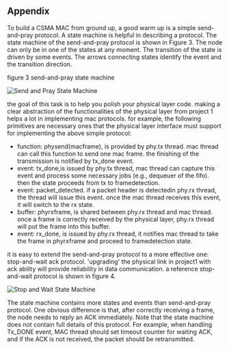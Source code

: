 ## Appendix


To build a CSMA MAC from ground up, a good warm up is a simple send-and-pray protocol. A state machine is helpful in describing a protocol. The state machine of the send-and-pray protocol is shown in Figure 3. The node can only be in one of the states at any moment. The transition of the state is driven by some events. The arrows connecting states identify the event and the transition direction.

figure 3 send-and-pray state machine

![Send and Pray State Machine](/media/send_pray_fsm.png)

the goal of this task is to help you polish your physical layer code. making a clear abstraction of the functionalities of the physical layer from project 1 helps a lot in implementing mac protocols. for example, the following primitives are necessary ones that the physical layer interface must support for implementing the above simple protocol:

- function: physend(macframe), is provided by phy.tx thread. mac thread can call this function to send one mac frame. the finishing of the transmission is notified by tx\_done event.
- event: tx\_done,is issued by phy.tx thread, mac thread can capture this event and process some necessary jobs (e.g., dequeuer of the fifo). then the state proceeds from tx to framedetection.
- event: packet\_detected. if a packet header is detectedin phy.rx thread, the thread will issue this event. once the mac thread receives this event, it will switch to the rx state.
- buffer: phyrxframe, is shared between phy.rx thread and mac thread. once a frame is correctly received by the physical layer, phy.rx thread will put the frame into this buffer.
- event: rx\_done, is issued by phy.rx thread, it notifies mac thread to take the frame in phyrxframe and proceed to framedetection state.

it is easy to extend the send-and-pray protocol to a more effective one: stop-and-wait ack protocol. 'upgrading' the physical link in project1 with ack ability will provide reliability in data communication. a reference stop-and-wait protocol is shown in figure 4.

![Stop and Wait State Machine](/media/stop_wait_fsm.png)

The state machine contains more states and events than send-and-pray protocol. One obvious difference is that, after correctly receiving a frame, the node needs to reply an ACK immediately. Note that the state machine does not contain full details of this protocol. For example, when handling Tx\_DONE event, MAC thread should set timeout counter for waiting ACK, and if the ACK is not received, the packet should be retransmitted.
